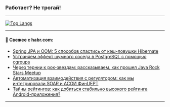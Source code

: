### Работает? Не трогай!

---
<!--
#### 🛠️ Technical stack:

![Java](https://img.shields.io/badge/Java-informational?logo=Oracle&style=flat&logoColor=white&color=FF4500)
![Kotlin](https://img.shields.io/badge/Kotlin-informational?logo=Kotlin&style=flat&logoColor=white&color=774D97)
![TS](https://img.shields.io/badge/TypeScript-informational?logo=typeScript&style=flat&logoColor=black&color=017acc)
![Python](https://img.shields.io/badge/Python-informational?logo=Python&style=flat&logoColor=black&color=ffdd54) <br>
![Spring](https://img.shields.io/badge/Spring-informational?logo=Spring&style=flat&logoColor=white&color=6DB33F) 
![SpringBoot](https://img.shields.io/badge/SpringBoot-informational?logo=SpringBoot&style=flat&logoColor=white&color=6DB33F)
![Nest](https://img.shields.io/badge/NestJS-informational?logo=NestJS&style=flat&logoColor=white&color=E0234E) 
![NodeJS](https://img.shields.io/badge/NodeJS-informational?logo=node.js&style=flat&logoColor=white&color=70A760)<br>
![PostgreSQL](https://img.shields.io/badge/PostgreSQL-informational?logo=PostgreSQL&style=flat&logoColor=white&color=DAA520)
![MongoDB](https://img.shields.io/badge/MongoDB-informational?logo=MongoDB&style=flat&logoColor=white&color=870000)
![Apache](https://img.shields.io/badge/Apache-informational?logo=apache&style=flat&logoColor=white&color=f74e28)

___ 
-->

<!--- #### 🛠️ : --->

[![Top Langs](https://github-readme-stats-82jvfl3w3-advtsettinggmailcoms-projects.vercel.app/api/top-langs/?username=zloylis&langs_count=10&hide_title=true&title_color=e6edf3&size_weight=0.5&count_weight=0.5&layout=compact&hide_progress=true&hide_border=true&theme=dracula)](https://github.com/zloylis)

<!---


####  :octocat:&nbsp;&nbsp; Статистика:

![GitHub stats](https://github-readme-stats-u2qms2cxw-advtsettinggmailcoms-projects.vercel.app/api?username=zloylis&show_icons=true&hide_border=true&theme=dracula&title_color=e6edf3&include_all_commits=true&count_private=true&hide_rank=false&hide_title=true&rank_icon=github)
-->
---

#### 💬 Свежее с habr.com:

<!-- BLOG-POST-LIST:START -->
- [Spring JPA и OOM: 5 способов спастись от кэш-ловушки Hibernate](https://habr.com/ru/articles/882132/?utm_source=habrahabr&utm_medium=rss&utm_campaign=882132)
- [Устраняем эффект шумного соседа в PostgreSQL с помощью cgroups](https://habr.com/ru/companies/postgrespro/articles/878844/?utm_source=habrahabr&utm_medium=rss&utm_campaign=878844)
- [Через тернии к рок-звездам: рассказываем, как прошел Java Rock Stars Meetup](https://habr.com/ru/companies/axiomjdk/articles/882116/?utm_source=habrahabr&utm_medium=rss&utm_campaign=882116)
- [Автоматизация взаимодействия с регулятором: как мы интегрировали SOAR и АСОИ ФинЦЕРТ](https://habr.com/ru/companies/rvision/articles/879764/?utm_source=habrahabr&utm_medium=rss&utm_campaign=879764)
- [Тайны рейтингов: как добиться стабильно высокого рейтинга Android-приложения?](https://habr.com/ru/companies/domclick/articles/879364/?utm_source=habrahabr&utm_medium=rss&utm_campaign=879364)
<!-- BLOG-POST-LIST:END -->

---
